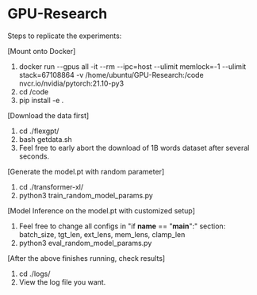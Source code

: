 # GPU-Research


Steps to replicate the experiments:

[Mount onto Docker]

1. docker run --gpus all -it --rm --ipc=host --ulimit memlock=-1 --ulimit stack=67108864 -v /home/ubuntu/GPU-Research:/code nvcr.io/nvidia/pytorch:21.10-py3
2. cd /code
3. pip install -e .

[Download the data first]
1. cd ./flexgpt/
2. bash getdata.sh
3. Feel free to early abort the download of 1B words dataset after several seconds.

[Generate the model.pt with random parameter]
1. cd ./transformer-xl/
2. python3 train_random_model_params.py 

[Model Inference on the model.pt with customized setup]
1. Feel free to change all configs in "if __name__ == "__main__":" section: batch_size, tgt_len, ext_lens, mem_lens, clamp_len
2. python3 eval_random_model_params.py 

[After the above finishes running, check results]
1. cd ./logs/
2. View the log file you want.

